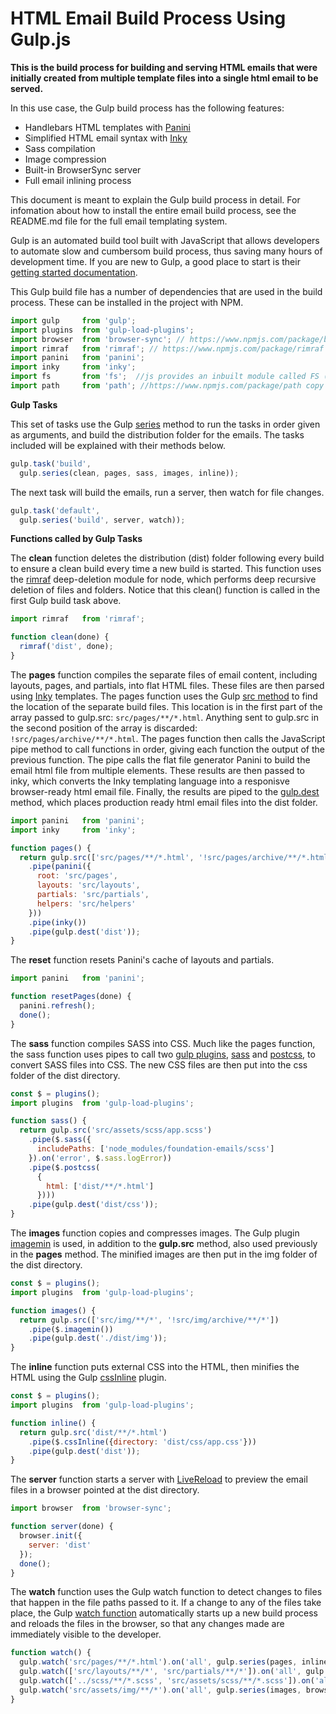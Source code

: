 # HTML Email Build Process Using Gulp.js

**This is the build process for building and serving HTML emails that were initially created from multiple template files into a single html email to be served.**

In this use case, the Gulp build process has the following features:

- Handlebars HTML templates with [Panini](http://github.com/zurb/panini)
- Simplified HTML email syntax with [Inky](http://github.com/zurb/inky)
- Sass compilation
- Image compression
- Built-in BrowserSync server
- Full email inlining process

This document is meant to explain the Gulp build process in detail. For infomation about how to install the entire email build process, see the README.md file for the full email templating system. 

Gulp is an automated build tool built with JavaScript that allows developers to automate slow and cumbersom build process, thus saving many hours of development time. If you are new to Gulp, a good place to start is their [getting started documentation](https://gulpjs.com/docs/en/getting-started/quick-start).

This Gulp build file has a number of dependencies that are used in the build process. These can be installed in the project with NPM.

```javascript
import gulp     from 'gulp';
import plugins  from 'gulp-load-plugins';
import browser  from 'browser-sync'; // https://www.npmjs.com/package/browser-sync Keep multiple browsers & devices in sync when building websites.
import rimraf   from 'rimraf'; // https://www.npmjs.com/package/rimraf  The rimraf command is an alternative to the Linux command rm -rf . It allows you to do deep recursive deletion of files and folders.
import panini   from 'panini';
import inky     from 'inky';
import fs       from 'fs';  //js provides an inbuilt module called FS (File System)
import path     from 'path'; //https://www.npmjs.com/package/path copy of node path path module provides utilities for working with file and directory paths. It can be accessed using:
```
**Gulp Tasks**

This set of tasks use the Gulp [series](https://gulpjs.com/docs/en/api/series) method to run the tasks in order given as arguments, and build the distribution folder for the emails. The tasks included will be explained with their methods below.

```javascript
gulp.task('build',
  gulp.series(clean, pages, sass, images, inline));
```

The next task will build the emails, run a server, then watch for file changes.
```javascript
gulp.task('default',
  gulp.series('build', server, watch));
```

**Functions called by Gulp Tasks**

The **clean** function deletes the distribution (dist) folder following every build to ensure a clean build every time a new build is started. This function uses the [rimraf](https://github.com/isaacs/rimraf#readme) deep-deletion module for node, which performs deep recursive deletion of files and folders. Notice that this clean() function is called in the first Gulp build task above.

```javascript
import rimraf   from 'rimraf';

function clean(done) {
  rimraf('dist', done);
}
```

The **pages** function compiles the separate files of email content, including layouts, pages, and partials, into flat HTML files. These files are then parsed using [Inky](http://github.com/zurb/inky) templates. The pages function uses the Gulp [src method](https://gulpjs.com/docs/en/api/src/) to find the location of the separate build files. This location is in the first part of the array passed to gulp.src: `src/pages/**/*.html`. Anything sent to gulp.src in the second position of the array is discarded: `!src/pages/archive/**/*.html`. The pages function then calls the JavaScript pipe method to call functions in order, giving each function the output of the previous function. The pipe calls the flat file generator Panini to build the email html file from multiple elements. These results are then passed to inky, which converts the Inky templating language into a responisve browser-ready html email file. Finally, the results are piped to the [gulp.dest](https://gulpjs.com/docs/en/api/dest) method, which places production ready html email files into the dist folder.

```javascript
import panini   from 'panini';
import inky     from 'inky';

function pages() {
  return gulp.src(['src/pages/**/*.html', '!src/pages/archive/**/*.html'])
    .pipe(panini({
      root: 'src/pages',
      layouts: 'src/layouts',
      partials: 'src/partials',
      helpers: 'src/helpers'
    }))
    .pipe(inky())
    .pipe(gulp.dest('dist'));
}
```

The **reset** function resets Panini's cache of layouts and partials.

```javascript
import panini   from 'panini';

function resetPages(done) {
  panini.refresh();
  done();
}
```

The **sass** function compiles SASS into CSS. Much like the pages function, the sass function uses pipes to call two [gulp plugins](https://gulpjs.com/docs/en/getting-started/using-plugins), [sass](https://www.npmjs.com/package/gulp-sass) and [postcss](https://www.npmjs.com/package/gulp-postcss), to convert SASS files into CSS. The new CSS files are then put into the css folder of the dist directory.

```javascript
const $ = plugins();
import plugins  from 'gulp-load-plugins';

function sass() {
  return gulp.src('src/assets/scss/app.scss')
    .pipe($.sass({
      includePaths: ['node_modules/foundation-emails/scss']
    }).on('error', $.sass.logError))
    .pipe($.postcss(
      {
        html: ['dist/**/*.html']
      })))
    .pipe(gulp.dest('dist/css'));
}
```

The **images** function copies and compresses images. The Gulp plugin [imagemin](https://www.npmjs.com/package/gulp-imagemin) is used, in addition to the **gulp.src** method, also used previously in the **pages** method. The minified images are then put in the img folder of the dist directory.

```javascript
const $ = plugins();
import plugins  from 'gulp-load-plugins';

function images() {
  return gulp.src(['src/img/**/*', '!src/img/archive/**/*'])
    .pipe($.imagemin())
    .pipe(gulp.dest('./dist/img'));
}
```

The **inline** function puts external CSS into the HTML, then minifies the HTML using the Gulp [cssInline](https://www.npmjs.com/package/gulp-css-inliner) plugin.

```javascript
const $ = plugins();
import plugins  from 'gulp-load-plugins';

function inline() {
  return gulp.src('dist/**/*.html')
    .pipe($.cssInline({directory: 'dist/css/app.css'}))
    .pipe(gulp.dest('dist'));
}
```

The **server** function starts a server with [LiveReload](https://github.com/livereload/livereload-js/blob/master/README.md) to preview the email files in a browser pointed at the dist directory.

```javascript
import browser  from 'browser-sync';

function server(done) {
  browser.init({
    server: 'dist'
  });
  done();
}
```


The **watch** function uses the Gulp watch function to detect changes to files that happen in the file paths passed to it. If a change to any of the files take place, the Gulp [watch function](https://gulpjs.com/docs/en/api/watch) automatically starts up a new build process and reloads the files in the browser, so that any changes made are immediately visible to the developer.

```javascript
function watch() {
  gulp.watch('src/pages/**/*.html').on('all', gulp.series(pages, inline, browser.reload));
  gulp.watch(['src/layouts/**/*', 'src/partials/**/*']).on('all', gulp.series(resetPages, pages, inline, browser.reload));
  gulp.watch(['../scss/**/*.scss', 'src/assets/scss/**/*.scss']).on('all', gulp.series(resetPages, sass, pages, inline, browser.reload));
  gulp.watch('src/assets/img/**/*').on('all', gulp.series(images, browser.reload));
}
```



